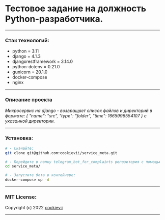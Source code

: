 # Тестовое задание на должность Python-разработчика.

----------

### Стэк технологий:

* python = 3.11
* django = 4.1.3
* djangorestframework = 3.14.0
* python-dotenv = 0.21.0
* gunicorn = 20.1.0
* docker-compose
* nginx

----------

### Описание проекта

*Микросервис на django - возвращает список файлов и директорий в формате: { "name": "src", "type": "folder", "time": 1665996554107
} c указанной директории.*

----------

### Установка:

```bash
# - Cкачайте:
git clone git@github.com:cookievii/service_meta.git

# - Перейдите в папку telegram_bot_for_complaints репозитория с помощью команды;
cd service_meta/

# - Запустите бота в контейнере:
docker-compose up -d
```

----------

### MIT License:

Copyright (c) 2022 [cookievii](https://github.com/cookievii)

----------
